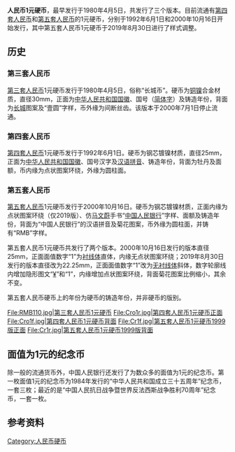 **人民币1元硬币**，最早发行于1980年4月5日，共发行了三个版本。目前流通有[第四套人民币](../Page/第四套人民币.md "wikilink")和[第五套人民币](../Page/第五套人民币.md "wikilink")的1元硬币，分别于1992年6月1日和2000年10月16日开始发行，其中第五套人民币1元硬币于2019年8月30日进行了样式调整。

## 历史

### 第三套人民币

[第三套人民币](../Page/第三套人民币.md "wikilink")1元硬币发行于1980年4月5日，俗称“长城币”。硬币为[铜](../Page/铜.md "wikilink")[镍](../Page/镍.md "wikilink")合金材质，直径30mm，正面为[中华人民共和国国徽](../Page/中华人民共和国国徽.md "wikilink")、国号（[简体字](https://zh.wikipedia.org/wiki/简体字 "wikilink")）及铸造年份，背面为[长城](../Page/长城.md "wikilink")图案及“壹圆”字样，币外缘为间断丝齿。该版本于2000年7月1日停止流通。

### 第四套人民币

[第四套人民币](../Page/第四套人民币.md "wikilink")1元硬币发行于1992年6月1日。硬币为钢芯镀镍材质，直径25mm，正面为[中华人民共和国国徽](../Page/中华人民共和国国徽.md "wikilink")、国号汉字及[汉语拼音](../Page/汉语拼音.md "wikilink")、铸造年份，背面为牡丹及面额，币内缘为点状图案环绕，外缘为圆柱面。

### 第五套人民币

[第五套人民币](../Page/第五套人民币.md "wikilink")1元硬币发行于2000年10月16日。硬币为钢芯镀镍材质，正面内缘为点状图案环绕（仅2019版）、仿[马文蔚](../Page/马文蔚.md "wikilink")手书“[中国人民银行](../Page/中国人民银行.md "wikilink")”字样、面额及铸造年份，背面为“中国人民银行”的汉语拼音及菊花图案，币外缘为圆柱面，并铸有“RMB”字样。

第五套人民币1元硬币共发行了两个版本。2000年10月16日发行的版本直径25mm，正面面值数字“1”为[衬线体](../Page/衬线体.md "wikilink")直体，内缘无点状图案环绕；2019年8月30日发行的版本直径改为22.25mm，正面面值数字“1”改为[无衬线体](../Page/无衬线体.md "wikilink")斜体，数字轮廓线内增加隐形图文“[¥](../Page/¥.md "wikilink")”和“1”，内缘增加点状图案环绕，背面菊花图案比例缩小，其余不变。

第五套人民币硬币上的年份为硬币的铸造年份，并非硬币的版别。

[File:RMB110.jpg|第三套人民币1元硬币](File:RMB110.jpg%7C第三套人民币1元硬币) [File:Cro1r.jpg|第四套人民币1元硬币正面](File:Cro1r.jpg%7C第四套人民币1元硬币正面) [File:Cro1f.jpg|第四套人民币1元硬币背面](File:Cro1f.jpg%7C第四套人民币1元硬币背面) [File:Cr1f.jpg|第五套人民币1元硬币1999版正面](File:Cr1f.jpg%7C第五套人民币1元硬币1999版正面) [File:Cr1r.jpg|第五套人民币1元硬币1999版背面](File:Cr1r.jpg%7C第五套人民币1元硬币1999版背面)

## 面值为1元的纪念币

除一般的流通货币外，中国人民银行还发行了为数众多的面值为1元的纪念币。第一枚面值1元的纪念币为1984年发行的“中华人民共和国成立三十五周年”纪念币，一套三枚；最近的是“中国人民抗日战争暨世界反法西斯战争胜利70周年”纪念币，一套一枚。

## 参考资料

[Category:人民币硬币](https://zh.wikipedia.org/wiki/Category:人民币硬币 "wikilink")